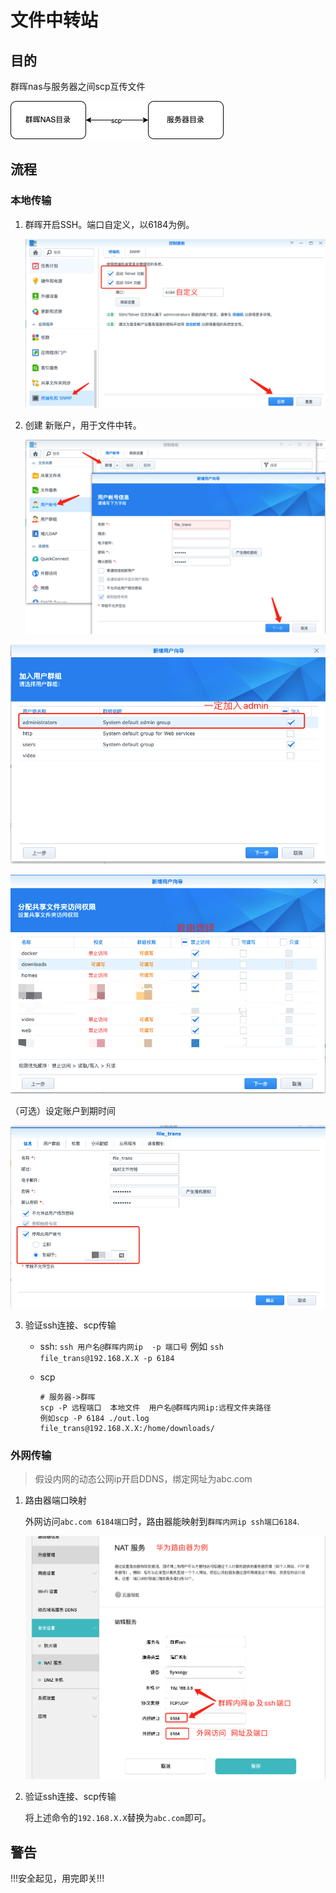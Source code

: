 # 文件中转站

## 目的

群晖nas与服务器之间scp互传文件

![](../imgs/trans.png)

## 流程

### 本地传输

1. 群晖开启SSH。端口自定义，以6184为例。

   ![](../imgs/WechatIMG1574.png)

2. 创建 新账户，用于文件中转。

   ![](../imgs/WechatIMG1575.png)

![](../imgs/WechatIMG1577.png)

![](../imgs/WechatIMG1578.png)

（可选）设定账户到期时间

![](../imgs/WechatIMG1580.png)

3. 验证ssh连接、scp传输

   - ssh:  `ssh 用户名@群晖内网ip  -p 端口号`      例如 `ssh file_trans@192.168.X.X -p 6184`

   - scp

     ```shell
     # 服务器->群晖
     scp -P 远程端口  本地文件  用户名@群晖内网ip:远程文件夹路径
     例如scp -P 6184 ./out.log  file_trans@192.168.X.X:/home/downloads/
     ```

### 外网传输

> 假设内网的动态公网ip开启DDNS，绑定网址为abc.com

1. 路由器端口映射

   外网访问`abc.com 6184端口`时，路由器能映射到`群晖内网ip ssh端口6184`.

   ![WechatIMG1581](../imgs/WechatIMG1581.png)

2. 验证ssh连接、scp传输

   将上述命令的`192.168.X.X`替换为`abc.com`即可。

## 警告

!!!安全起见，用完即关!!!


